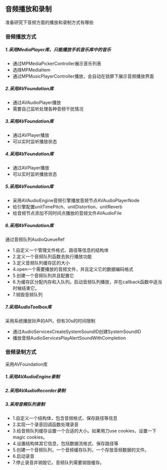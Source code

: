 ## 音频播放和录制

准备研究下音频方面的播放和录制方式有哪些

### 音频播放方式

##### 1.采用MediaPlayer库，只能播放手机音乐库中的音乐

- 通过MPMediaPickerController展示音乐列表
- 选择MPMediaItem
- 通过MPMusicPlayerController播放，会自动在锁屏下展示音频播放界面

##### 2.采用AVFoundation库

- 通过AVAudioPlayer播放
- 需要自己监听处理各种音频干扰情况

##### 3.采用AVFoundation库

- 通过AVPlayer播放
- 可以实时监听播放状态

##### 4.采用AVFoundation库

- 通过AVPlayer播放
- 可以实时监听播放状态

##### 5.采用AVFoundation库

- 采用AVAudioEngine音频引擎播放音频节点AVAudioPlayerNode
- 给引擎配置unitTimePitch、unitDistortion、unitReverb
- 给音频节点添加不同时间点播放的音频文件AVAudioFile

##### 6.采用AVFoundation库

通过音频队列AudioQueueRef

-   1.自定义一个管理文件格式、路径等信息的结构体
-   2.定义一个音频队列函数去执行播放功能
-   3.定义音频队列缓存区的大小
-   4.open一个需要播放的音频文件，并且定义它的数据编码格式
-   5.创建一个音频队列并且配置它
-   6.为缓存区分配内存和入队列。启动音频队列播放，并在callback函数中适当时候结束它。
-   7.销毁音频队列

##### 7.采用AudioToolbox库

采用系统播放铃声的API，但有30s的时间限制

- 通过AudioServicesCreateSystemSoundID创建SystemSoundID
- 播放音频AudioServicesPlayAlertSoundWithCompletion

### 音频录制方式

采用AVFoundation库

##### 1.采用AVAudioEngine录制


##### 2.采用AVAudioRecorder录制


##### 3.采用音频队列录制

- 1.自定义一个结构体，包含音频格式、保存路径等信息
- 2.实现一个录音回调函数处理录音
- 3.给音频队列缓存设置一个合适的大小。如果用刀use cookies，设置一下magic cookies。
- 4.设置结构体其它信息，包括数据流格式、保存路径等
- 5.创建一个音频队列，一个音频缓存队列，一个存放音频数据的文件。
- 6.启动录音
- 7.停止录音并销毁它。音频队列需要销毁缓存。